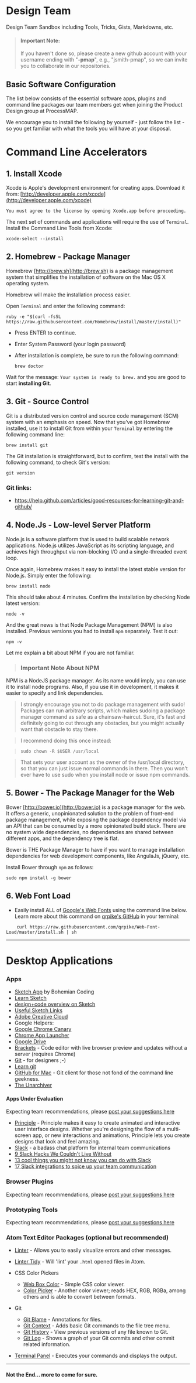 # Design Team
Design Team Sandbox including Tools, Tricks, Gists, Markdowns, etc.

>#### Important Note:
> If you haven't done so, please create a new github account with your username ending with "**-pmap**", e.g., "jsmith-pmap", so we can invite you to collaborate in our repositories.


## Basic Software Configuration
The list below consists of the essential software apps, plugins and command line packages our team members get when joining the Product Design group at ProcessMAP.

We encourage you to install the following by yourself - just follow the list - so you get familiar with what the tools you will have at your disposal.

# Command Line Accelerators

## 1. Install Xcode
Xcode is Apple's development environment for creating apps. Download it from:
[http://developer.apple.com/xcode](http://developer.apple.com/xcode)

	You must agree to the license by opening Xcode.app before proceeding.

The next set of commands and applications will require the use of `Terminal`. Install the Command Line Tools from Xcode:

	xcode-select --install

## 2. Homebrew - Package Manager
Homebrew [http://brew.sh](http://brew.sh) is a package management system that simplifies the installation of software on the Mac OS X operating system.  

Homebrew will make the installation process easier.

Open `Terminal` and enter the following command:

    ruby -e "$(curl -fsSL https://raw.githubusercontent.com/Homebrew/install/master/install)"

- Press ENTER to continue.
- Enter System Password (your login password)
- After installation is complete, be sure to run the following command:

    `brew doctor`

Wait for the message: `Your system is ready to brew.` and you are good to start **installing Git**.


## 3. Git - Source Control
Git is a distributed version control and source code management (SCM) system with an emphasis on speed. Now that you’ve got Homebrew installed, use it to install Git from within your `Terminal` by entering the following command line:

	brew install git

The Git installation is straightforward, but to confirm, test the install with the following command, to check Git's version:

	git version

### Git links:

- https://help.github.com/articles/good-resources-for-learning-git-and-github/

## 4. Node.Js - Low-level Server Platform
Node.js is a software platform that is used to build scalable network applications. Node.js utilizes JavaScript as its scripting language, and achieves high throughput via non-blocking I/O and a single-threaded event loop.

Once again, Homebrew makes it easy to install the latest stable version for Node.js. Simply enter the following:

	brew install node

This should take about 4 minutes. Confirm the installation by checking Node latest version:

	node -v

And the great news is that Node Package Management (NPM) is also installed. Previous versions you had to install `npm` separately. Test it out:

	npm -v

Let me explain a bit about NPM if you are not familiar.

>### Important Note About NPM
NPM is a NodeJS package manager. As its name would imply, you can use it to install node programs. Also, if you use it in development, it makes it easier to specify and link dependencies.

>I strongly encourage you not to do package management with sudo! Packages can run arbitrary scripts, which makes sudoing a package manager command as safe as a chainsaw-haircut. Sure, it's fast and definitely going to cut through any obstacles, but you might actually want that obstacle to stay there.

>I recommend doing this once instead:

>	`sudo chown -R $USER /usr/local`

> That sets your user account as the owner of the /usr/local directory, so that you can just issue normal commands in there. Then you won't ever have to use sudo when you install node or issue npm commands.


## 5. Bower - The Package Manager for the Web
Bower [http://bower.io](http://bower.io) is a package manager for the web. It offers a generic, unopinionated solution to the problem of front-end package management, while exposing the package dependency model via an API that can be consumed by a more opinionated build stack. There are no system wide dependencies, no dependencies are shared between different apps, and the dependency tree is flat.

Bower is THE Package Manager to have if you want to manage installation dependencies for web development components, like AngulaJs, jQuery, etc.

Install Bower through `npm` as follows:

	sudo npm install -g bower

## 6. Web Font Load

- Easily install ALL of [Google's Web Fonts](https://www.google.com/fonts) using the command line below. Learn more about this command on [qrpike's GitHub](https://github.com/qrpike/Web-Font-Load) in your terminal:
```
	curl https://raw.githubusercontent.com/qrpike/Web-Font-Load/master/install.sh | sh
```

---

# Desktop Applications


###  Apps
- [Sketch App](http://bohemiancoding.com/sketch/) by Bohemian Coding
 - [Learn Sketch](http://bohemiancoding.com/sketch/learn/)
 - [design+code overview on Sketch](https://designcode.io/sketch)
 - [Useful Sketch Links](http://bohemiancoding.com/sketch/community/)
- [Adobe Creative Cloud](http://www.adobe.com)
- Google Helpers:
 - [Google Chrome Canary](https://www.google.com/chrome/browser/canary.html)
 - [Chrome App Launcher](https://chrome.google.com/webstore/launcher)
 - [Google Drive](https://www.google.com/drive/download/)
- [Brackets](http://brackets.io/) - Code editor with live browser preview and updates without a server (requires Chrome)
- [Git](https://git-scm.com/) - for designers ;-)
 - [Learn git](http://try.github.com/)
- [GitHub for Mac](https://desktop.github.com/) - Git client for those not fond of the command line geekness.
- [The Unarchiver](https://itunes.apple.com/us/app/the-unarchiver/id425424353?mt=12)


#### Apps Under Evaluation
Expecting team recommendations, please [post your suggestions here](https://github.com/ProcessMAP/Design-Team/issues)

- [Principle](http://principleformac.com) - Principle makes it easy to create animated and interactive user interface designs. Whether you're designing the flow of a multi-screen app, or new interactions and animations, Principle lets you create designs that look and feel amazing.
- [Slack](https://slack.com/) - a badass chat platform for internal team communications
 - [9 Slack Hacks We Couldn't Live Without](https://keen.io/blog/105456820166/9-slack-hacks-we-couldnt-live-without)
 - [13 cool things you might not know you can do with Slack](http://thenextweb.com/apps/2015/02/05/13-cool-things-might-not-know-can-slack/)
 - [17 Slack integrations to spice up your team communication](http://wpcurve.com/slack-integrations/)

###  Browser Plugins
Expecting team recommendations, please [post your suggestions here](https://github.com/ProcessMAP/Design-Team/issues)

###  Prototyping Tools
Expecting team recommendations, please [post your suggestions here](https://github.com/ProcessMAP/Design-Team/issues)

### Atom Text Editor Packages (optional but recommended)
- [Linter](https://atom.io/packages/linter) - Allows you to easily visualize errors and other messages.

- [Linter Tidy](https://atom.io/packages/linter-tidy) - Will 'lint' your `.html` opened files in Atom.

- CSS Color Pickers
	- [Web Box Color](https://atom.io/packages/webbox-color) - Simple CSS color viewer.
	- [Color Picker](https://atom.io/packages/color-picker) - Another color viewer; reads HEX, RGB, RGBa, among others and is able to convert between formats.

- Git
	- [Git Blame](https://atom.io/packages/git-blame) - Annotations for files.
	- [Git Context](https://atom.io/packages/tualo-git-context) - Adds basic Git commands to the file tree menu.
	- [Git History](https://atom.io/packages/git-history) - View previous versions of any file known to Git.
	- [Git Log](https://atom.io/packages/git-log) - Shows a graph of your Git commits and other commit related information.

- [Terminal Panel](https://atom.io/packages/terminal-panel) - Executes your commands and displays the output.

---
#### Not the End... more to come for sure.
